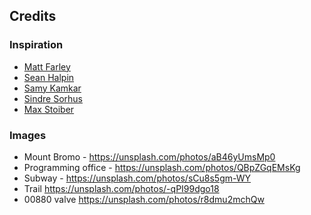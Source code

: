 

## Credits

### Inspiration

- [Matt Farley](http://mattfarley.ca/)
- [Sean Halpin](http://seanhalpin.io/)
- [Samy Kamkar](https://samy.pl/)
- [Sindre Sorhus](https://sindresorhus.com/)
- [Max Stoiber](https://mxstbr.com/)

### Images

- Mount Bromo - https://unsplash.com/photos/aB46yUmsMp0
- Programming office - https://unsplash.com/photos/QBpZGqEMsKg
- Subway - https://unsplash.com/photos/sCu8s5gm-WY
- Trail https://unsplash.com/photos/-qPI99dgo18
- 00880 valve https://unsplash.com/photos/r8dmu2mchQw
